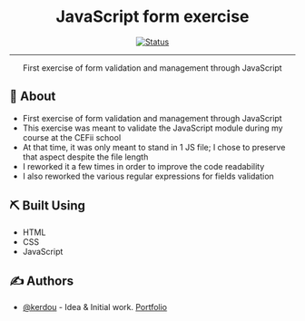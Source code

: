 **<h1 align="center">JavaScript form exercise</h1>**

<div align="center">

  [![Status](https://img.shields.io/badge/status-inactive-inactive.svg)]()

</div>

---

<p align="center">
  First exercise of form validation and management through JavaScript
</p>

## 🧐 About <a name = "about"></a>

- First exercise of form validation and management through JavaScript
- This exercise was meant to validate the JavaScript module during my course at the CEFii school
- At that time, it was only meant to stand in 1 JS file; I chose to preserve that aspect despite the file length
- I reworked it a few times in order to improve the code readability
- I also reworked the various regular expressions for fields validation

## ⛏️ Built Using <a name = "built_using"></a>

- HTML
- CSS
- JavaScript

## ✍️ Authors <a name = "authors"></a>

- [@kerdou](https://www.linkedin.com/in/gautier-le-hir-78796515b/) - Idea & Initial work. [Portfolio](https://kerdapp.ddns.net/)